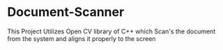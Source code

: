 # Document-Scanner
This Project Utilizes Open CV library of C++ which  Scan's the document from the system and aligns it properly  to the screen 
